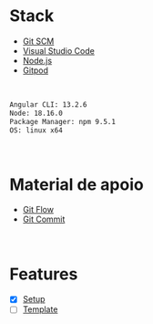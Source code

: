 # Stack

- [Git SCM](https://git-scm.com/download/)
- [Visual Studio Code](https://code.visualstudio.com/)
- [Node.js](https://nodejs.org)
- [Gitpod](https://www.gitpod.io/)

<br>

```sh
Angular CLI: 13.2.6
Node: 18.16.0
Package Manager: npm 9.5.1
OS: linux x64
```

<br>

# Material de apoio

- [Git Flow](./git-flow.md)
- [Git Commit](./git-commit.md)

<br>

# Features

- [x] [Setup](./features/01-setup.md)
- [ ] [Template](./features/02-template.md)

